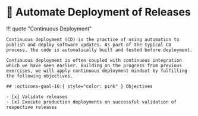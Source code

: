 # :test_tube: Automate Deployment of Releases

!!! quote "Continuous Deployment"

    Continuous deployment (CD) is the practice of using automation to publish and deploy software updates. As part of the typical CD process, the code is automatically built and tested before deployment.
    
    Continuous deployment is often coupled with continuous integration which we have seen earlier. Building on the progress from previous exercises, we will apply continuous deployment mindset by fulfilling the following objectives.

    ## :octicons-goal-16:{ style="color: pink" } Objectives

    - [x] Validate releases
    - [x] Execute production deployments on successful validation of respective releases
